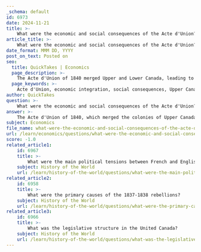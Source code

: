 ```yaml
---
_schema: default
id: 6973
date: 2024-11-21
title: >-
    What were the economic and social consequences of the Acte d'Union?
article_title: >-
    What were the economic and social consequences of the Acte d'Union?
date_format: MMM DD, YYYY
post_on_text: Posted on
seo:
  title: QuickTakes | Economics
  page_description: >-
    The Acte d'Union of 1840 merged Upper and Lower Canada, leading to significant economic and social consequences, including economic integration, cultural tensions, political discontent, and infrastructure development that shaped Canadian politics.
  page_keywords: >-
    Acte d'Union, economic integration, social consequences, Upper Canada, Lower Canada, cultural tensions, political discontent, infrastructure development, free trade policy, social unrest, Canadian politics, Confederation, French Canadians, economic challenges, 19th century Canada
author: QuickTakes
question: >-
    What were the economic and social consequences of the Acte d'Union?
answer: >-
    The Acte d'Union of 1840, which merged the colonies of Upper Canada (now Ontario) and Lower Canada (now Quebec) into a single political entity known as the Province of Canada, had significant economic and social consequences.\n\n### Economic Consequences\n\n1. **Economic Integration**: The Act aimed to facilitate economic growth by uniting the two regions under a single government. This was intended to streamline trade and commerce between the predominantly agricultural Lower Canada and the more industrialized Upper Canada.\n\n2. **Challenges for Lower Canada**: The unification initially caused economic difficulties, particularly for Lower Canada, which had a French-Catholic majority. The new government was perceived as favoring the interests of English-speaking merchants and Loyalists, leading to economic disparities and dissatisfaction among the French-speaking population.\n\n3. **Free Trade Policy**: During this period, the United Kingdom adopted a free trade policy, which affected local industries and agriculture. The lack of protective tariffs meant that local producers faced competition from British imports, which could undermine local economies.\n\n4. **Infrastructure Development**: The Act also led to increased investment in infrastructure, such as railways and canals, which were essential for economic development. This infrastructure was crucial for facilitating trade between the two regions and beyond.\n\n### Social Consequences\n\n1. **Cultural Tensions**: The Act was partly motivated by a desire to assimilate French Canadians and reduce tensions between the English and French-speaking populations. However, this unification often exacerbated cultural and linguistic tensions, as many French Canadians felt marginalized in the new political structure.\n\n2. **Political Discontent**: The abolition of the separate legislatures for Upper and Lower Canada and the establishment of a single legislature led to political discontent, particularly among French Canadians who felt their interests were not adequately represented. This discontent would later contribute to calls for responsible government.\n\n3. **Social Unrest**: The Act of Union was a response to the Rebellions of 1837-1838, but it did not resolve the underlying issues that had led to those uprisings. The lack of a responsible government and continued political disenfranchisement of French Canadians led to ongoing social unrest and dissatisfaction.\n\n4. **Long-term Impacts**: The Act set the stage for future political developments in Canada, including the eventual push for Confederation in 1867. The tensions and divisions created by the Act of Union would continue to influence Canadian politics and society for decades.\n\nIn summary, while the Acte d'Union aimed to create a more unified and economically viable province, it also led to significant economic challenges and social tensions, particularly for the French-speaking population of Lower Canada. The consequences of this legislation were felt long after its implementation, shaping the political landscape of Canada in the 19th century.
subject: Economics
file_name: what-were-the-economic-and-social-consequences-of-the-acte-dunion.md
url: /learn/economics/questions/what-were-the-economic-and-social-consequences-of-the-acte-dunion
score: -1.0
related_article1:
    id: 6967
    title: >-
        What were the main political tensions between French and English Canadians?
    subject: History of the World
    url: /learn/history-of-the-world/questions/what-were-the-main-political-tensions-between-french-and-english-canadians
related_article2:
    id: 6958
    title: >-
        What were the primary causes of the 1837-1838 rebellions?
    subject: History of the World
    url: /learn/history-of-the-world/questions/what-were-the-primary-causes-of-the-18371838-rebellions
related_article3:
    id: 6966
    title: >-
        What was the legislative structure in the United Canada?
    subject: History of the World
    url: /learn/history-of-the-world/questions/what-was-the-legislative-structure-in-the-united-canada
---
```


&nbsp;